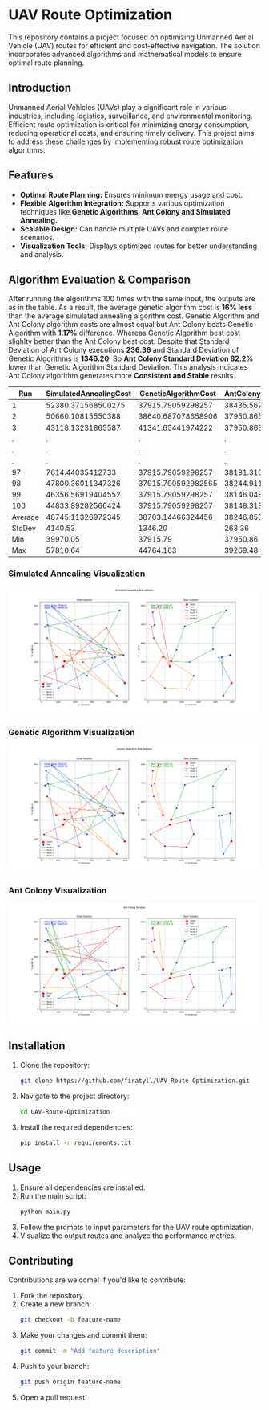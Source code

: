 # UAV Route Optimization

This repository contains a project focused on optimizing Unmanned Aerial Vehicle (UAV) routes for efficient and cost-effective navigation. The solution incorporates advanced algorithms and mathematical models to ensure optimal route planning.

## Introduction

Unmanned Aerial Vehicles (UAVs) play a significant role in various industries, including logistics, surveillance, and environmental monitoring. Efficient route optimization is critical for minimizing energy consumption, reducing operational costs, and ensuring timely delivery. This project aims to address these challenges by implementing robust route optimization algorithms.

## Features

- **Optimal Route Planning:** Ensures minimum energy usage and cost.
- **Flexible Algorithm Integration:** Supports various optimization techniques like **Genetic Algorithms, Ant Colony and Simulated Annealing.**
- **Scalable Design:** Can handle multiple UAVs and complex route scenarios.
- **Visualization Tools:** Displays optimized routes for better understanding and analysis.

## Algorithm Evaluation & Comparison

After running the algorithms 100 times with the same input, the outputs are as in the table. As a result, the average genetic algorithm cost is **16% less** than the average simulated annealing algorithm cost. Genetic Algorithm and Ant Colony algorithm costs are almost equal but Ant Colony beats Genetic Algorithm with **1.17%** difference. Whereas Genetic Algorithm best cost slighlty better than the Ant Colony best cost. Despite that Standard Deviation of Ant Colony executions **236.36** and Standard Deviation of Genetic Algorithms is **1346.20**. So **Ant Colony Standard Deviation 82.2%** lower than Genetic Algorithm Standard Deviation. This analysis indicates Ant Colony algorithm generates more **Consistent and Stable** results. 


| Run     | SimulatedAnnealingCost | GeneticAlgorithmCost | AntColonyAlgorithmCost |
|---------|------------------------|----------------------|------------------------|
| 1       | 52380.371568500275     | 37915.79059298257    | 38435.56212417904      |
| 2       | 50660.10815550388      | 38640.687078658906   | 37950.86388960772      |
| 3       | 43118.13231865587      | 41341.65441974222    | 37950.86388960771      |
| .       | .                      | .                    | .                      |
| .       | .                      | .                    | .                      |
| .       | .                      | .                    | .                      |
| 97      | 7614.44035412733       | 37915.79059298257    | 38191.310622302866     |
| 98      | 47800.36011347326      | 37915.790592982565   | 38244.911705488856     |
| 99      | 46356.56919404552      | 37915.79059298257    | 38146.04891815241      |
| 100     | 44833.89282566424      | 37915.79059298257    | 38148.31884491421      |
| Average | 48745.11326972345      | 38703.14466324456    | 38246.853112397686     |
| StdDev  | 4140.53                | 1346.20              | 263.36                 |
| Min     | 39970.05               | 37915.79             | 37950.86               |
| Max     | 57810.64               | 44764.163            | 39269.48               |

### Simulated Annealing Visualization
![simulated annealing](<assets/simulated annealing.png>)
### Genetic Algorithm Visualization
![genetic algorithm](<assets/genetic algorithm.png>)
### Ant Colony Visualization
![ant colony](<assets/ant colony.png>)


## Installation

1. Clone the repository:
   ```bash
   git clone https://github.com/firatyll/UAV-Route-Optimization.git
   ```
2. Navigate to the project directory:
   ```bash
   cd UAV-Route-Optimization
   ```
3. Install the required dependencies:
   ```bash
   pip install -r requirements.txt
   ```

## Usage

1. Ensure all dependencies are installed.
2. Run the main script:
   ```bash
   python main.py
   ```
3. Follow the prompts to input parameters for the UAV route optimization.
4. Visualize the output routes and analyze the performance metrics.

## Contributing

Contributions are welcome! If you'd like to contribute:

1. Fork the repository.
2. Create a new branch:
   ```bash
   git checkout -b feature-name
   ```
3. Make your changes and commit them:
   ```bash
   git commit -m "Add feature description"
   ```
4. Push to your branch:
   ```bash
   git push origin feature-name
   ```
5. Open a pull request.

